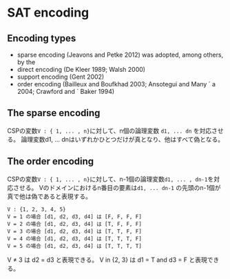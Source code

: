 SAT encoding
============

Encoding types
--------------

- sparse encoding (Jeavons and Petke 2012) was adopted, among others, by the
- direct encoding (De Kleer 1989; Walsh 2000)
- support encoding (Gent 2002)
- order encoding (Bailleux and Boufkhad 2003; Ansotegui and Many ´ a 2004; Crawford and ` Baker 1994)

The sparse encoding
-------------------

CSPの変数```V : { 1, ... , n}```に対して、n個の論理変数 ```d1, ... dn``` を対応させる。
論理変数d1, ... dnはいずれかひとつだけが真となり、他はすべて偽となる。

The order encoding
------------------

CSPの変数```V : { 1, ... , n}```に対して、n-1個の論理変数```d1, ... , dn-1```を対応させる。
Vのドメインにおけるn番目の要素は```d1, ... dn-1``` の先頭のn-1個が真で他は偽であると表現する。

```
V : {1, 2, 3, 4, 5}
V = 1 の場合 [d1, d2, d3, d4] は [F, F, F, F]
V = 2 の場合 [d1, d2, d3, d4] は [T, F, F, F]
V = 3 の場合 [d1, d2, d3, d4] は [T, T, F, F]
V = 4 の場合 [d1, d2, d3, d4] は [T, T, T, F]
V = 5 の場合 [d1, d2, d3, d4] は [T, T, T, T]
```

V ≠ 3 は d2 = d3 と表現できる。
V in {2, 3} は d1 = T and d3 = F と表現できる。
